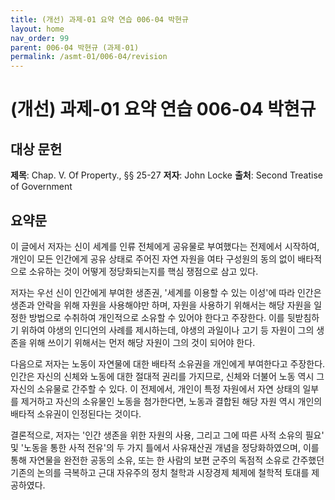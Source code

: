 ```yaml
---
title: (개선) 과제-01 요약 연습 006-04 박현규
layout: home
nav_order: 99
parent: 006-04 박현규 (과제-01)
permalink: /asmt-01/006-04/revision
---
```


# (개선) 과제-01 요약 연습 006-04 박현규 


## 대상 문헌
**제목**: Chap. V. Of Property., §§ 25-27
**저자**: John Locke
**출처**: Second Treatise of Government

## 요약문  

이 글에서 저자는 신이 세계를 인류 전체에게 공유물로 부여했다는 전제에서 시작하여, 개인이 모든 인간에게 공유 상태로 주어진 자연 자원을 여타 구성원의 동의 없이 배타적으로 소유하는 것이 어떻게 정당화되는지를 핵심 쟁점으로 삼고 있다.

저자는 우선 신이 인간에게 부여한 생존권, '세계를 이용할 수 있는 이성'에 따라 인간은 생존과 안락을 위해 자원을 사용해야만 하며, 자원을 사용하기 위해서는 해당 자원을 일정한 방법으로 수취하여 개인적으로 소유할 수 있어야 한다고 주장한다. 이를 뒷받침하기 위하여 야생의 인디언의 사례를 제시하는데, 야생의 과일이나 고기 등 자원이 그의 생존을 위해 쓰이기 위해서는 먼저 해당 자원이 그의 것이 되어야 한다.

다음으로 저자는 노동이 자연물에 대한 배타적 소유권을 개인에게 부여한다고 주장한다. 인간은 자신의 신체와 노동에 대한 절대적 권리를 가지므로, 신체와 더불어 노동 역시 그 자신의 소유물로 간주할 수 있다. 이 전제에서, 개인이 특정 자원에서 자연 상태의 일부를 제거하고 자신의 소유물인 노동을 첨가한다면, 노동과 결합된 해당 자원 역시 개인의 배타적 소유권이 인정된다는 것이다.

결론적으로, 저자는 '인간 생존을 위한 자원의 사용, 그리고 그에 따른 사적 소유의 필요' 및 '노동을 통한 사적 전유'의 두 가지 틀에서 사유재산권 개념을 정당화하였으며, 이를 통해 자연물을 완전한 공동의 소유, 또는 한 사람의 보편 군주의 독점적 소유로 간주했던 기존의 논의를 극복하고 근대 자유주의 정치 철학과 시장경제 체제에 철학적 토대를 제공하였다.

